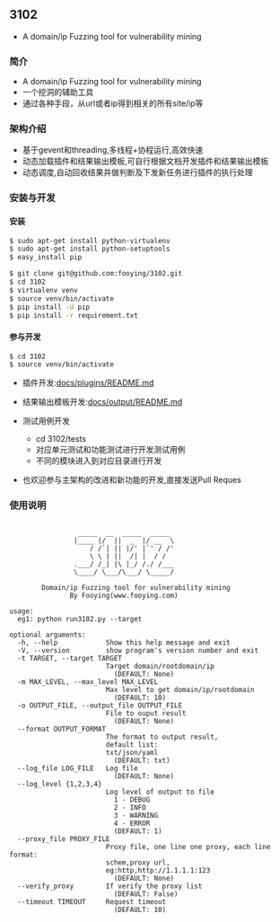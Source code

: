 ## 3102

* A domain/ip Fuzzing tool for vulnerability mining

### 简介
* A domain/ip Fuzzing tool for vulnerability mining
* 一个挖洞的辅助工具
* 通过各种手段，从url或者ip得到相关的所有site/ip等

### 架构介绍
* 基于gevent和threading,多线程+协程运行,高效快速
* 动态加载插件和结果输出模板,可自行根据文档开发插件和结果输出模板
* 动态调度,自动回收结果并做判断及下发新任务进行插件的执行处理

### 安装与开发
#### 安装
```bash
$ sudo apt-get install python-virtualenv
$ sudo apt-get install python-setuptools
$ easy_install pip
```

```bash
$ git clone git@github.com:fooying/3102.git
$ cd 3102
$ virtualenv venv
$ source venv/bin/activate
$ pip install -U pip
$ pip install -r requirement.txt
```

#### 参与开发
```bash
$ cd 3102
$ source venv/bin/activate
```
* 插件开发:[docs/plugins/README.md](docs/plugins/README.md)
* 结果输出模板开发:[docs/output/README.md](docs/output/README.md)

* 测试用例开发
  * cd 3102/tests
  * 对应单元测试和功能测试进行开发测试用例
  * 不同的模块进入到对应目录进行开发

* 也欢迎参与主架构的改进和新功能的开发,直接发送Pull Reques

### 使用说明
```

                 _____  __  _____  _____
                |____ |/  ||  _  |/ __  \
                    / /`| || |/' |`' / /'
                    \ \ | ||  /| |  / /
                .___/ /_| |\ |_/ /./ /___
                \____/ \___/\___/ \_____/

        Domain/ip Fuzzing tool for vulnerability mining
               By Fooying(www.fooying.com)

usage:
  eg1: python run3102.py --target

optional arguments:
  -h, --help            Show this help message and exit
  -V, --version         show program's version number and exit
  -t TARGET, --target TARGET
                        Target domain/rootdomain/ip
                          (DEFAULT: None)
  -m MAX_LEVEL, --max_level MAX_LEVEL
                        Max level to get domain/ip/rootdomain
                          (DEFAULT: 10)
  -o OUTPUT_FILE, --output_file OUTPUT_FILE
                        File to ouput result
                          (DEFAULT: None)
  --format OUTPUT_FORMAT
                        The format to output result,
                        default list:
                        txt/json/yaml
                          (DEFAULT: txt)
  --log_file LOG_FILE   Log file
                          (DEFAULT: None)
  --log_level {1,2,3,4}
                        Log level of output to file
                          1 - DEBUG
                          2 - INFO
                          3 - WARNING
                          4 - ERROR
                          (DEFAULT: 1)
  --proxy_file PROXY_FILE
                        Proxy file, one line one proxy, each line format:
                        schem,proxy url,
                        eg:http,http://1.1.1.1:123
                          (DEFAULT: None)
  --verify_proxy        If verify the proxy list
                          (DEFAULT: False)
  --timeout TIMEOUT     Request timeout
                          (DEFAULT: 10)
```

